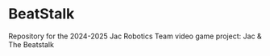 # BeatStalk
Repository for the 2024-2025 Jac Robotics Team video game project: Jac &amp; The Beatstalk
